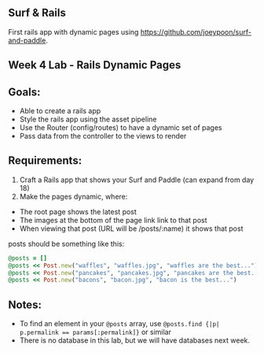 ## Surf & Rails

First rails app with dynamic pages using https://github.com/joeypoon/surf-and-paddle.

Week 4 Lab - Rails Dynamic Pages
-------------------------------

Goals:
----

* Able to create a rails app
* Style the rails app using the asset pipeline
* Use the Router (config/routes) to have a dynamic set of pages
* Pass data from the controller to the views to render


Requirements:
----

1. Craft a Rails app that shows your Surf and Paddle (can expand from day 18)
1. Make the pages dynamic, where:
  * The root page shows the latest post
  * The images at the bottom of the page link link to that post
  * When viewing that post (URL will be /posts/:name) it shows that post


posts should be something like this:

```ruby
@posts = []
@posts << Post.new("waffles", "waffles.jpg", "waffles are the best...")
@posts << Post.new("pancakes", "pancakes.jpg", "pancakes are the best...")
@posts << Post.new("bacons", "bacon.jpg", "bacon is the best...")
```

Notes:
-----

* To find an element in your `@posts` array, use `@posts.find {|p| p.permalink
  == params[:permalink]}` or similar
* There is no database in this lab, but we will have databases next week.
